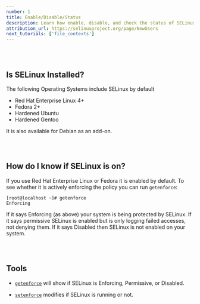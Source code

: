 ```yaml
---
number: 1
title: Enable/Disable/Status
description: Learn how enable, disable, and check the status of SELinux
attribution_url: https://selinuxproject.org/page/NewUsers
next_tutorials: ['file_contexts']
---
```


<p style="padding-top:30px">
  <h2>Is SELinux Installed?</h2>
</p>

The following Operating Systems include SELinux by default

* Red Hat Enterprise Linux 4+
* Fedora 2+
* Hardened Ubuntu
* Hardened Gentoo

It is also available for Debian as an add-on.

<p style="padding-top:30px">
  <h2>How do I know if SELinux is on?</h2>
</p>

If you use Red Hat Enterprise Linux or Fedora it is enabled by default. To see
whether it is actively enforcing the policy you can run `getenforce`:

```
[root@localhost ~]# getenforce
Enforcing
```

If it says Enforcing (as above) your system is being protected by SELinux. If
it says permissive SELinux is enabled but is only logging failed accesses, not
denying them. If it says Disabled then SELinux is not enabled on your system. 

<p style="padding-top:30px">
  <h2>Tools</h2>
</p>

* [`getenforce`](https://linux.die.net/man/8/getenforce) will show if SELinux
is Enforcing, Permissive, or Disabled.

* [`setenforce`](https://linux.die.net/man/8/setenforce) modifies if SELinux
is running or not.
